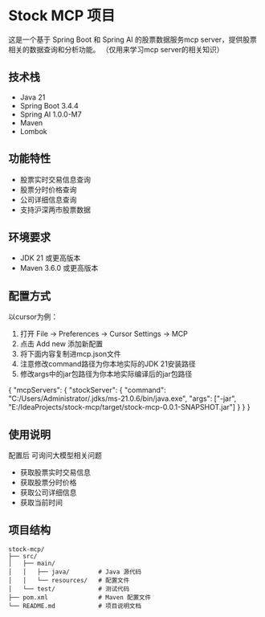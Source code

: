 # Stock MCP 项目

这是一个基于 Spring Boot 和 Spring AI 的股票数据服务mcp server，提供股票相关的数据查询和分析功能。 
（仅用来学习mcp server的相关知识）

## 技术栈

- Java 21
- Spring Boot 3.4.4
- Spring AI 1.0.0-M7
- Maven
- Lombok

## 功能特性

- 股票实时交易信息查询
- 股票分时价格查询
- 公司详细信息查询
- 支持沪深两市股票数据

## 环境要求

- JDK 21 或更高版本
- Maven 3.6.0 或更高版本

## 配置方式

以cursor为例：
1. 打开 File -> Preferences -> Cursor Settings -> MCP
2. 点击 Add new 添加新配置
3. 将下面内容复制进mcp.json文件
4. 注意修改command路径为你本地实际的JDK 21安装路径
5. 修改args中的jar包路径为你本地实际编译后的jar包路径

{
  "mcpServers": {
    "stockServer": {
      "command": "C:/Users/Administrator/.jdks/ms-21.0.6/bin/java.exe",
      "args": ["-jar", "E:/IdeaProjects/stock-mcp/target/stock-mcp-0.0.1-SNAPSHOT.jar"]
    }
  }
}

## 使用说明

配置后 可询问大模型相关问题
- 获取股票实时交易信息
- 获取股票分时价格
- 获取公司详细信息
- 获取当前时间

## 项目结构

```
stock-mcp/
├── src/
│   ├── main/
│   │   ├── java/        # Java 源代码
│   │   └── resources/   # 配置文件
│   └── test/            # 测试代码
├── pom.xml              # Maven 配置文件
└── README.md            # 项目说明文档
```






